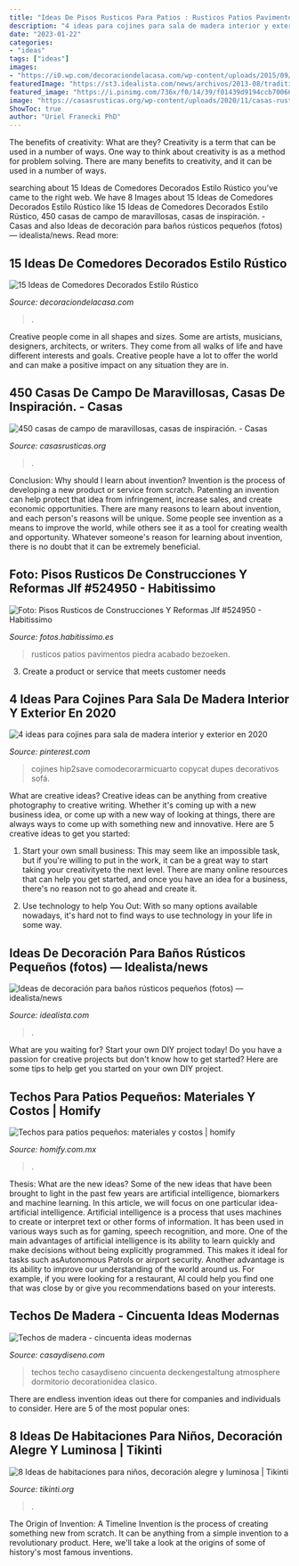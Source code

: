 ```yaml
---
title: "Ideas De Pisos Rusticos Para Patios : Rusticos Patios Pavimentos Piedra Acabado Bezoeken"
description: "4 ideas para cojines para sala de madera interior y exterior en 2020"
date: "2023-01-22"
categories:
- "ideas"
tags: ["ideas"]
images:
- "https://i0.wp.com/decoraciondelacasa.com/wp-content/uploads/2015/09/decorar-comedor-rústico-11.jpg?fit=567%2C850&amp;ssl=1"
featuredImage: "https://st3.idealista.com/news/archivos/2013-08/traditional-bathroom_0.jpg?sv=6t_HL9eV"
featured_image: "https://i.pinimg.com/736x/f0/14/39/f01439d9194ccb70066eb9c8b09b2ab2.jpg"
image: "https://casasrusticas.org/wp-content/uploads/2020/11/casas-rusticas-escogidas-297-1024x689.jpg"
ShowToc: true
author: "Uriel Franecki PhD"
---
```



The benefits of creativity: What are they?
Creativity is a term that can be used in a number of ways. One way to think about creativity is as a method for problem solving. There are many benefits to creativity, and it can be used in a number of ways.

	

		
searching about 15 Ideas de Comedores Decorados Estilo Rústico you've came to the right web. We have 8 Images about 15 Ideas de Comedores Decorados Estilo Rústico like 15 Ideas de Comedores Decorados Estilo Rústico, 450 casas de campo de maravillosas, casas de inspiración. - Casas and also Ideas de decoración para baños rústicos pequeños (fotos) — idealista/news. Read more:
		
    
## 15 Ideas De Comedores Decorados Estilo Rústico

<img loading=lazy src="https://i0.wp.com/decoraciondelacasa.com/wp-content/uploads/2015/09/decorar-comedor-rústico-11.jpg?fit=567%2C850&amp;ssl=1" onerror="this.onerror=null;this.src='https://tse2.mm.bing.net/th?id=OIP.0_x_Zx5bJvqqs0ssVhIq9AHaLG&amp;pid=15.1';" alt="15 Ideas de Comedores Decorados Estilo Rústico">

_Source: decoraciondelacasa.com_

>. 

	

Creative people come in all shapes and sizes. Some are artists, musicians, designers, architects, or writers. They come from all walks of life and have different interests and goals. Creative people have a lot to offer the world and can make a positive impact on any situation they are in.

    
## 450 Casas De Campo De Maravillosas, Casas De Inspiración. - Casas

<img loading=lazy src="https://casasrusticas.org/wp-content/uploads/2020/11/casas-rusticas-escogidas-297-1024x689.jpg" onerror="this.onerror=null;this.src='https://tse4.mm.bing.net/th?id=OIP.YYkK7A24tMLFWQ_ek6u1MgHaE-&amp;pid=15.1';" alt="450 casas de campo de maravillosas, casas de inspiración. - Casas">

_Source: casasrusticas.org_

>. 

	

Conclusion: Why should I learn about invention?
Invention is the process of developing a new product or service from scratch. Patenting an invention can help protect that idea from infringement, increase sales, and create economic opportunities. There are many reasons to learn about invention, and each person's reasons will be unique. Some people see invention as a means to improve the world, while others see it as a tool for creating wealth and opportunity. Whatever someone's reason for learning about invention, there is no doubt that it can be extremely beneficial.

    
## Foto: Pisos Rusticos De Construcciones Y Reformas Jlf #524950 - Habitissimo

<img loading=lazy src="https://es.habcdn.com/photos/project/medium/pisos-rusticos_524950.jpg" onerror="this.onerror=null;this.src='https://tse1.mm.bing.net/th?id=OIP.LF5UY6jedPcPcT2NNED2wwHaFF&amp;pid=15.1';" alt="Foto: Pisos Rusticos de Construcciones Y Reformas Jlf #524950 - Habitissimo">

_Source: fotos.habitissimo.es_

>rusticos patios pavimentos piedra acabado bezoeken. 

	

3. Create a product or service that meets customer needs

    
## 4 Ideas Para Cojines Para Sala De Madera Interior Y Exterior En 2020

<img loading=lazy src="https://i.pinimg.com/736x/f0/14/39/f01439d9194ccb70066eb9c8b09b2ab2.jpg" onerror="this.onerror=null;this.src='https://tse2.mm.bing.net/th?id=OIP.Mp_LYIQTJhacvzlYEhf9YAHaD4&amp;pid=15.1';" alt="4 ideas para cojines para sala de madera interior y exterior en 2020">

_Source: pinterest.com_

>cojines hip2save comodecorarmicuarto copycat dupes decorativos sofá. 

	

What are creative ideas?
Creative ideas can be anything from creative photography to creative writing. Whether it's coming up with a new business idea, or come up with a new way of looking at things, there are always ways to come up with something new and innovative. Here are 5 creative ideas to get you started: 
1) Start your own small business: This may seem like an impossible task, but if you're willing to put in the work, it can be a great way to start taking your creativityeto the next level. There are many online resources that can help you get started, and once you have an idea for a business, there's no reason not to go ahead and create it. 

2) Use technology to help You Out: With so many options available nowadays, it's hard not to find ways to use technology in your life in some way.

    
## Ideas De Decoración Para Baños Rústicos Pequeños (fotos) — Idealista/news

<img loading=lazy src="https://st3.idealista.com/news/archivos/2013-08/traditional-bathroom_0.jpg?sv=6t_HL9eV" onerror="this.onerror=null;this.src='https://tse4.mm.bing.net/th?id=OIP.yYQcyXQ-FzOWFzsZevnjRgHaLH&amp;pid=15.1';" alt="Ideas de decoración para baños rústicos pequeños (fotos) — idealista/news">

_Source: idealista.com_

>. 

	

What are you waiting for? Start your own DIY project today!
Do you have a passion for creative projects but don't know how to get started? Here are some tips to help get you started on your own DIY project.

    
## Techos Para Patios Pequeños: Materiales Y Costos | Homify

<img loading=lazy src="https://images.homify.com/images/a_0,c_fit,f_auto,q_auto,w_554/v1494003757/p/photo/image/1992459/WhatsApp-Image-20160603_3/fotos-de-terrazas-de-estilo-moderno-de-materia-viva-s-a-de-c-v.jpg" onerror="this.onerror=null;this.src='https://tse2.mm.bing.net/th?id=OIP.TOCK6dmlJ8Zxv4GeyFx9mgHaFj&amp;pid=15.1';" alt="Techos para patios pequeños: materiales y costos | homify">

_Source: homify.com.mx_

>. 

	

Thesis: What are the new ideas?
Some of the new ideas that have been brought to light in the past few years are artificial intelligence, biomarkers and machine learning. In this article, we will focus on one particular idea- artificial intelligence. Artificial intelligence is a process that uses machines to create or interpret text or other forms of information. It has been used in various ways such as for gaming, speech recognition, and more. 
One of the main advantages of artificial intelligence is its ability to learn quickly and make decisions without being explicitly programmed. This makes it ideal for tasks such asAutonomous Patrols or airport security. Another advantage is its ability to improve our understanding of the world around us. For example, if you were looking for a restaurant, AI could help you find one that was close by or give you recommendations based on your interests.

    
## Techos De Madera - Cincuenta Ideas Modernas

<img loading=lazy src="http://casaydiseno.com/wp-content/uploads/2015/05/techos-de-madera-clasico.jpg" onerror="this.onerror=null;this.src='https://tse4.mm.bing.net/th?id=OIP.6lUCUu8rDWYHtGjEBN1AcgHaF1&amp;pid=15.1';" alt="Techos de madera - cincuenta ideas modernas">

_Source: casaydiseno.com_

>techos techo casaydiseno cincuenta deckengestaltung atmosphere dormitorio decorationidea clasico. 

	

There are endless invention ideas out there for companies and individuals to consider. Here are 5 of the most popular ones:

    
## 8 Ideas De Habitaciones Para Niños, Decoración Alegre Y Luminosa | Tikinti

<img loading=lazy src="http://tikinti.org/wp-content/uploads/2014/08/habitaciones-de-niños-tikinti-1-684x1024.jpg" onerror="this.onerror=null;this.src='https://tse4.mm.bing.net/th?id=OIP.w75_kvrwJxNDEcxQIXYe_wHaLF&amp;pid=15.1';" alt="8 Ideas de habitaciones para niños, decoración alegre y luminosa | Tikinti">

_Source: tikinti.org_

>. 

	

The Origin of Invention: A Timeline
Invention is the process of creating something new from scratch. It can be anything from a simple invention to a revolutionary product. Here, we'll take a look at the origins of some of history's most famous inventions.

